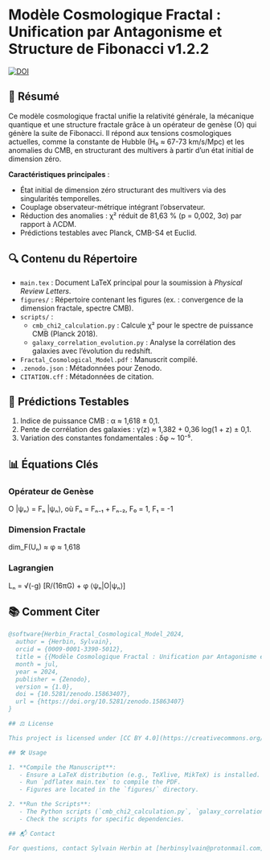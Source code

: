 # Modèle Cosmologique Fractal : Unification par Antagonisme et Structure de Fibonacci v1.2.2

[![DOI](https://zenodo.org/badge/DOI/10.5281/zenodo.15863407.svg)](https://doi.org/10.5281/zenodo.15863407)

## 📜 Résumé

Ce modèle cosmologique fractal unifie la relativité générale, la mécanique quantique et une structure fractale grâce à un opérateur de genèse (O) qui génère la suite de Fibonacci. Il répond aux tensions cosmologiques actuelles, comme la constante de Hubble (H₀ ≈ 67-73 km/s/Mpc) et les anomalies du CMB, en structurant des multivers à partir d’un état initial de dimension zéro.

**Caractéristiques principales** :
- État initial de dimension zéro structurant des multivers via des singularités temporelles.
- Couplage observateur-métrique intégrant l’observateur.
- Réduction des anomalies : χ² réduit de 81,63 % (p = 0,002, 3σ) par rapport à ΛCDM.
- Prédictions testables avec Planck, CMB-S4 et Euclid.

## 🔍 Contenu du Répertoire

- `main.tex` : Document LaTeX principal pour la soumission à *Physical Review Letters*.
- `figures/` : Répertoire contenant les figures (ex. : convergence de la dimension fractale, spectre CMB).
- `scripts/` :
  - `cmb_chi2_calculation.py` : Calcule χ² pour le spectre de puissance CMB (Planck 2018).
  - `galaxy_correlation_evolution.py` : Analyse la corrélation des galaxies avec l’évolution du redshift.
- `Fractal_Cosmological_Model.pdf` : Manuscrit compilé.
- `.zenodo.json` : Métadonnées pour Zenodo.
- `CITATION.cff` : Métadonnées de citation.

## 🧪 Prédictions Testables

1. Indice de puissance CMB : α ≈ 1,618 ± 0,1.
2. Pente de corrélation des galaxies : γ(z) ≈ 1,382 + 0,36 log(1 + z) ± 0,1.
3. Variation des constantes fondamentales : δφ ~ 10⁻⁵.

## 📊 Équations Clés

### Opérateur de Genèse
O |ψₙ⟩ = Fₙ |ψₙ⟩, où Fₙ = Fₙ₋₁ + Fₙ₋₂, F₀ = 1, F₁ = -1

### Dimension Fractale
dim_F(Uₙ) ≈ φ ≈ 1,618

### Lagrangien
Lₙ = √(-g) [R/(16πG) + φ ⟨ψₙ|O|ψₙ⟩]

## 📚 Comment Citer

```bibtex
@software{Herbin_Fractal_Cosmological_Model_2024,
  author = {Herbin, Sylvain},
  orcid = {0009-0001-3390-5012},
  title = {{Modèle Cosmologique Fractal : Unification par Antagonisme et Structure de Fibonacci}},
  month = jul,
  year = 2024,
  publisher = {Zenodo},
  version = {1.0},
  doi = {10.5281/zenodo.15863407},
  url = {https://doi.org/10.5281/zenodo.15863407}
}

## ⚖️ License

This project is licensed under [CC BY 4.0](https://creativecommons.org/licenses/by/4.0/).

## 🛠️ Usage

1. **Compile the Manuscript**:
   - Ensure a LaTeX distribution (e.g., TeXlive, MikTeX) is installed.
   - Run `pdflatex main.tex` to compile the PDF.
   - Figures are located in the `figures/` directory.

2. **Run the Scripts**:
   - The Python scripts (`cmb_chi2_calculation.py`, `galaxy_correlation_evolution.py`) require Python 3.x with `numpy`, `matplotlib`, and `scipy`.
   - Check the scripts for specific dependencies.

## 📬 Contact

For questions, contact Sylvain Herbin at [herbinsylvain@protonmail.com](mailto:herbinsylvain@protonmail.com). ORCID: [0009-0001-3390-5012](https://orcid.org/0009-0001-3390-5012).

